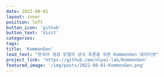 ```yaml
---
date: 2022-08-01
layout: inner
position: left
button_icon: 'github'
button_text: 'Visit'
categories:
tags:
title: 'KommonGen'
lead_text: "한국어 생성 모델의 상식 추론을 위한 KommonGen 데이터셋"
project_link: 'https://github.com/nlpai-lab/KommonGen'
featured_image: '/img/posts/2022-08-01-KommonGen.png'
---
```

